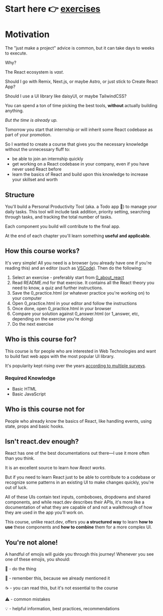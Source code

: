 # Start here 👉 [exercises](exercises)

# Motivation

The "just make a project" advice is common, but it can take days to weeks to execute.

Why?

The React ecosystem is *vast*.

Should I go with Remix, Next.js, or maybe Astro, or just stick to Create React App?

Should I use a UI library like daisyUI, or maybe TailwindCSS?

You can spend a ton of time picking the best tools, **without** actually building anything.

*But the time is already up.*

Tomorrow you start that internship or will inherit some React codebase as part of your promotion.

So I wanted to create a course that gives you the necessary knowledge without the unnecessary fluff to:
 - be able to join an internship quickly
 - get working on a React codebase in your company, even if you have never used React before
 - learn the basics of React and build upon this knowledge to increase your skillset and worth

## Structure

You'll build a Personal Productivity Tool (aka. a Todo app 🥁) to manage your daily tasks. This tool will include task addition, priority setting, searching through tasks, and tracking the total number of tasks.

Each component you build will contribute to the final app.

At the end of each chapter you'll learn something **useful and applicable**.

## How this course works?

It's very simple! All you need is a browser (you already have one if you're reading this) and an editor (such as [VSCode](https://code.visualstudio.com)). Then do the following:

1. Select an exercise - preferably start from [0_about_react](/0_about_react)
1. Read README.md for that exercise. It contains all the React theory you need to know, a quiz and further instructions.
1. Save the 0_practice.html (or whatever practice you're working on) to your computer
1. Open 0_practice.html in your editor and follow the instructions
1. Once done, open 0_practice.html in your browser
1. Compare your solution against 0_answer.html (or 1_answer, etc, depending on the exercise you're doing)
1. Do the next exercise

## Who is this course for?

This course is for people who are interested in Web Technologies and want to build fast web apps with the most popular UI library.

It's popularity kept rising over the years [according to multiple surveys](https://gist.github.com/tkrotoff/b1caa4c3a185629299ec234d2314e190).

### Required Knowledge
 - Basic HTML
 - Basic JavaScript

## Who is this course not for

People who already know the basics of React, like handling events, using state, props and basic hooks.

## Isn't react.dev enough?

React has one of the best documentations out there—I use it more often than you think.

It is an excellent source to learn *how React works*.

But if you need to learn React just to be able to contribute to a codebase or recognize some patterns in an existing UI to make changes quickly, you're out of luck.

All of these UIs contain text inputs, comboboxes, dropdowns and shared components, and while react.dev describes their APIs, it's more like a documentation of what they are capable of and not a walkthrough of how they are used in the app you'll work on.

This course, unlike react.dev, offers you **a structured way** to learn **how to use** these components and **how to combine** them for a more complex UI.

## You're not alone!

A handful of emojis will guide you through this journey! Whenever you see one of these emojis, you should:

👷 - do the thing

💭 - remember this, because we already mentioned it

☕️ - you can read this, but it's not essential to the course

⚠️ - common mistakes

💡 - helpful information, best practices, recommendations